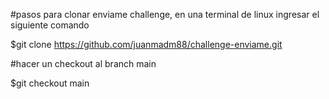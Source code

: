 #pasos para clonar enviame challenge, en una terminal de linux ingresar el siguiente comando


 $git clone https://github.com/juanmadm88/challenge-enviame.git

#hacer un checkout al branch main


$git checkout main
